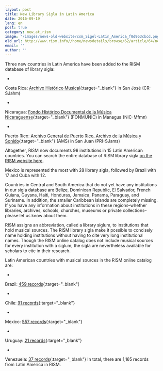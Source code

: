 ```yaml
---
layout: post
title: New Library Sigla in Latin America
date: 2016-09-19
lang: en
post: true
category: new_at_rism
image: "/images/news-old-website/csm_Sigel-Latin_America_f0d963cbcd.png"
old_url: http://www.rism.info//home/newsdetails/browse/62/article/64/new-library-sigla-in-latin-america.html
email: ''
author: ''
---
```


Three new countries in Latin America have been added to the RISM database of library sigla:

-

Costa Rica: [Archivo Histórico Musical](http://archivomusical.ucr.ac.cr/){:target="_blank"} in San José (CR-SJahm)

-

Nicaragua: [Fondo Histórico Documental de la Música Nicaraguense](http://ihnca.edu.ni/){:target="_blank"} (FONMUNIC) in Managua (NIC-Mfmn)

-

Puerto Rico: [Archivo General de Puerto Rico, Archivo de la Música y Sonido](http://www.icp.gobierno.pr/programas/archivo-general-de-puerto-rico){:target="_blank"} (AMS) in San Juan (PRI-SJams)


Altogether, RISM now documents 98 institutions in 15 Latin American countries. You can search the entire database of RISM library sigla [on the RISM website here](/community/development/rism-sigla-directory.html).

Mexico is represented the most with 28 library sigla, followed by Brazil with 17 and Cuba with 12.

Countries in Central and South America that do not yet have any institutions in our sigla database are Belize, Dominican Republic, El Salvador, French Guiana, Guyana, Haiti, Honduras, Jamaica, Panama, Paraguay, and Suriname. In addition, the smaller Caribbean islands are completely missing. If you have any information about institutions in these regions–whether libraries, archives, schools, churches, museums or private collections–please let us know about them.

RISM assigns an abbreviation, called a library siglum, to institutions that hold musical sources. The RISM library sigla make it possible to concisely name holding institutions without having to cite very long institutional names. Though the RISM online catalog does not include musical sources for every institution with a siglum, the sigla are nevertheless available for scholars to cite in their research.

Latin American countries with musical sources in the RISM online catalog are:

-

Brazil: [459 records](https://opac.rism.info/search?View=rism&siglum=BR-*){:target="_blank"}

-

Chile: [91 records](https://opac.rism.info/search?View=rism&siglum=RCH-*){:target="_blank"}

-

Mexico: [557 records](https://opac.rism.info/search?View=rism&siglum=MEX-*){:target="_blank"}

-

Uruguay: [21 records](https://opac.rism.info/search?View=rism&siglum=ROU-*){:target="_blank"}

-

Venezuela: [37 records](https://opac.rism.info/search?View=rism&siglum=VE-*){:target="_blank"}
In total, there are 1,165 records from Latin America in RISM.


